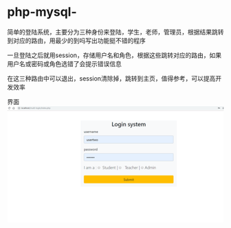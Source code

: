 # php-mysql-

简单的登陆系统，主要分为三种身份来登陆，学生，老师，管理员，根据结果跳转到对应的路由，用最少的到吗写出功能挺不错的程序

一旦登陆之后就用session，存储用户名和角色，根据这些跳转对应的路由，如果用户名或密码或角色选错了会提示错误信息

在这三种路由中可以退出，session清除掉，跳转到主页，值得参考，可以提高开发效率

界面
![界面](主页.png)


